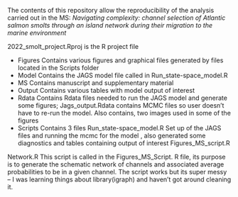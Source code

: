 The contents of this repository allow the reproducibility of the analysis carried out in the MS: *Navigating complexity: channel selection of Atlantic salmon smolts through an island network during their migration to the marine environment*


2022_smolt_project.Rproj is the R project file

+ Figures
Contains various figures and graphical files generated by files located in the Scripts folder
+ Model
Contains the JAGS model file called in Run_state-space_model.R
+ MS
Contains manuscript and supplementary material
+ Output
Contains various tables with model output of interest
+ Rdata
Contains Rdata files needed to run the JAGS model and generate some figures; Jags_output.Rdata contains MCMC files so user doesn’t have to re-run the model.
Also contains, two images used in some of the figures
+ Scripts
Contains 3 files
Run_state-space_model.R
Set up of the JAGS files and running the mcmc for the model , also generated some diagnostics and tables containing output of interest
Figures_MS_script.R


Network.R  This script is called in the Figures_MS_Script. R file, its purpose is to generate the schematic network of channels and associated average probabilities to be in a given channel. The script works but its super messy – I was learning things about library(igraph) and haven’t got around cleaning it.
